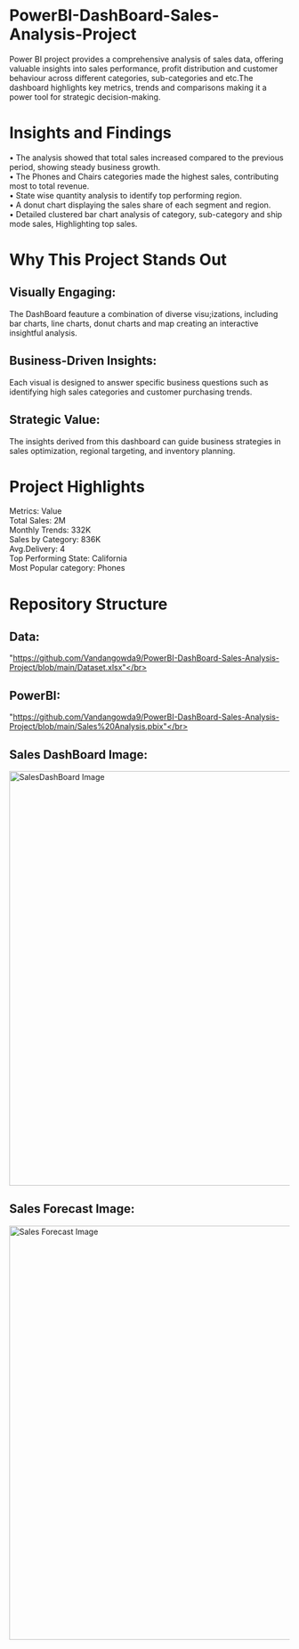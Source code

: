 # PowerBI-DashBoard-Sales-Analysis-Project
Power BI project provides a comprehensive analysis of sales data, offering valuable insights into sales performance, profit distribution and customer behaviour across different categories, sub-categories and etc.The dashboard highlights key metrics, trends and comparisons making it a power tool for strategic decision-making.  

# Insights and Findings
•	The analysis showed that total sales increased compared to the previous period, showing steady business growth. </br>
•	The Phones and Chairs categories made the highest sales, contributing most to total revenue.</br> 
•	State wise quantity analysis to identify top performing region.</br>
•	A donut chart displaying the sales share of each segment and region.</br>
•	Detailed clustered bar chart analysis of category, sub-category and ship mode sales, Highlighting top sales. 

# Why This Project Stands Out
## Visually Engaging:
The DashBoard feauture a combination of diverse visu;izations, including bar charts, line charts, donut charts and map creating an interactive insightful analysis.</br>
## Business-Driven Insights: 
Each visual is designed to answer specific business questions such as identifying high sales categories and customer purchasing trends.</br>
## Strategic Value: 
The insights derived from this dashboard can guide business strategies in sales optimization, regional targeting, and inventory planning.

# Project Highlights
Metrics: Value </br>
Total Sales: 2M </br>
Monthly Trends: 332K </br>
Sales by Category: 836K </br>
Avg.Delivery: 4 </br>
Top Performing State: California </br>
Most Popular category: Phones </br>

# Repository Structure
## Data:
"https://github.com/Vandangowda9/PowerBI-DashBoard-Sales-Analysis-Project/blob/main/Dataset.xlsx"</br>
## PowerBI: 
"https://github.com/Vandangowda9/PowerBI-DashBoard-Sales-Analysis-Project/blob/main/Sales%20Analysis.pbix"</br>
## Sales DashBoard Image:
<img width="1327" height="745" alt="SalesDashBoard Image" src="https://github.com/user-attachments/assets/c2e5eb31-27d3-42d7-8438-eb45080b87ea" /></br>
## Sales Forecast Image:
<img width="1326" height="744" alt="Sales Forecast Image" src="https://github.com/user-attachments/assets/8cb8c749-0360-4c5a-80ae-6588cd8e4513" />


